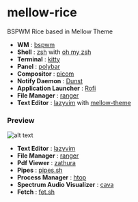 # mellow-rice

BSPWM Rice based in Mellow Theme

* **WM**                           : [bspwm](https://github.com/baskerville/bspwm)
* **Shell**                        : [zsh](https://wiki.archlinux.org/index.php/zsh) with [oh my zsh](https://github.com/ohmyzsh/ohmyzsh)
* **Terminal**                     : [kitty](https://github.com/kovidgoyal/kitty)
* **Panel**                        : [polybar](https://github.com/polybar/polybar)
* **Compositor**                   : [picom](https://github.com/yshui/picom)
* **Notify Daemon**                : [Dunst](https://wiki.archlinux.org/index.php/Dunst)
* **Application Launcher**         : [Rofi](https://github.com/davatorium/rofi)
* **File Manager**                 : [ranger](https://github.com/ranger/ranger)
* **Text Editor**                  : [lazyvim](https://github.com/LazyVim/LazyVim) with [mellow-theme](https://github.com/mellow-theme/mellow.nvim)

### Preview

![alt text](https://github.com/n1els3n/mellow-rice/blob/main/preview/prev1.png)

* **Text Editor**                  : [lazyvim](https://github.com/LazyVim/LazyVim)
* **File Manager**                 : [ranger](https://github.com/ranger/ranger)
* **Pdf Viewer**                   : [zathura](https://github.com/pwmt/zathura)
* **Pipes**                        : [pipes.sh](https://github.com/pipeseroni/pipes.sh)
* **Process Manager**              : [htop](https://github.com/htop-dev/htop)
* **Spectrum Audio Visualizer**    : [cava](https://github.com/karlstav/cava)
* **Fetch**                        :  [fet.sh](https://github.com/eepykate/fet.sh)
